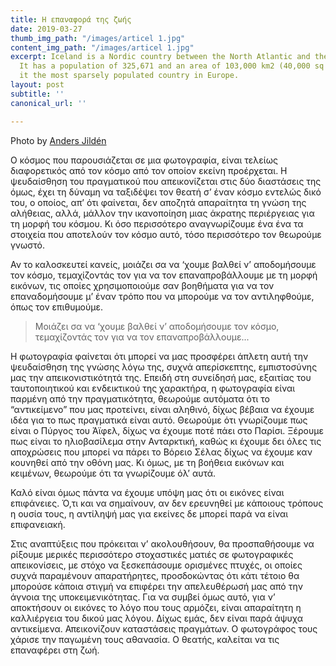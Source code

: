 ```yaml
---
title: Η επαναφορά της ζωής
date: 2019-03-27
thumb_img_path: "/images/articel 1.jpg"
content_img_path: "/images/articel 1.jpg"
excerpt: Iceland is a Nordic country between the North Atlantic and the Arctic Ocean.
  It has a population of 325,671 and an area of 103,000 km2 (40,000 sq mi), making
  it the most sparsely populated country in Europe.
layout: post
subtitle: ''
canonical_url: ''

---
```

Photo by [Anders Jildén](https://unsplash.com/photos/uO4Au3LrCtk)

Ο κόσμος που παρουσιάζεται σε μια φωτογραφία, είναι τελείως διαφορετικός από τον κόσμο από τον οποίον εκείνη προέρχεται. Η ψευδαίσθηση του πραγματικού που απεικονίζεται στις δύο διαστάσεις της όμως, έχει τη δύναμη να ταξιδέψει τον θεατή σ’ έναν κόσμο εντελώς δικό του, ο οποίος, απ’ ότι φαίνεται, δεν αποζητά απαραίτητα τη γνώση της αλήθειας, αλλά, μάλλον την ικανοποίηση μιας άκρατης περιέργειας για τη μορφή του κόσμου. Κι όσο περισσότερο αναγνωρίζουμε ένα ένα τα στοιχεία που αποτελούν τον κόσμο αυτό, τόσο περισσότερο τον θεωρούμε γνωστό.

Αν το καλοσκευτεί κανείς, μοιάζει σα να ‘χουμε βαλθεί ν’ αποδομήσουμε τον κόσμο, τεμαχίζοντάς τον για να τον επαναπροβάλλουμε με τη μορφή εικόνων, τις οποίες χρησιμοποιούμε σαν βοηθήματα για να τον επαναδομήσουμε μ’ έναν τρόπο που να μπορούμε να τον αντιληφθούμε, όπως τον επιθυμούμε.

> Μοιάζει σα να ‘χουμε βαλθεί ν’ αποδομήσουμε τον κόσμο, τεμαχίζοντάς τον για να τον επαναπροβάλλουμε...

Η φωτογραφία φαίνεται ότι μπορεί να μας προσφέρει άπλετη αυτή την ψευδαίσθηση της γνώσης λόγω της, συχνά απερίσκεπτης, εμπιστοσύνης μας την απεικονιστικότητά της. Επειδή στη συνείδησή μας, εξαιτίας του ταυτοποιητικού και ενδεικτικού της χαρακτήρα, η φωτογραφία είναι παρμένη από την πραγματικότητα, θεωρούμε αυτόματα ότι το “αντικείμενο” που μας προτείνει, είναι αληθινό, δίχως βέβαια να έχουμε ιδέα για το πως πραγματικά είναι αυτό. Θεωρούμε ότι γνωρίζουμε πως είναι ο Πύργος του Άϊφελ, δίχως να έχουμε ποτέ πάει στο Παρίσι. Ξέρουμε πως είναι το ηλιοβασίλεμα στην Ανταρκτική, καθώς κι έχουμε δει όλες τις αποχρώσεις που μπορεί να πάρει το Βόρειο Σέλας δίχως να έχουμε καν κουνηθεί από την οθόνη μας. Κι όμως, με τη βοήθεια εικόνων και κειμένων, θεωρούμε ότι τα γνωρίζουμε όλ’ αυτά.

Καλό είναι όμως πάντα να έχουμε υπόψη μας ότι οι εικόνες είναι επιφάνειες. Ό,τι και να σημαίνουν, αν δεν ερευνηθεί με κάποιους τρόπους η ουσία τους, η αντίληψή μας για εκείνες δε μπορεί παρά να είναι επιφανειακή.

Στις αναπτύξεις που πρόκειται ν’ ακολουθήσουν, θα προσπαθήσουμε να ρίξουμε μερικές περισσότερο στοχαστικές ματιές σε φωτογραφικές απεικονίσεις, με στόχο να ξεσκεπάσουμε ορισμένες πτυχές, οι οποίες συχνά παραμένουν απαρατήρητες, προσδοκώντας ότι κάτι τέτοιο θα μπορούσε κάποια στιγμή να επιφέρει την απελευθέρωσή μας από την άγνοια της υποκειμενικότητας. Για να συμβεί όμως αυτό, για ν’ αποκτήσουν οι εικόνες το λόγο που τους αρμόζει, είναι απαραίτητη η καλλιέργεια του δικού μας λόγου. Δίχως εμάς, δεν είναι παρά άψυχα αντικείμενα. Απεικονίζουν καταστάσεις πραγμάτων. Ο φωτογράφος τους χάρισε την παγωμένη τους αθανασία. Ο θεατής, καλείται να τις επαναφέρει στη ζωή.
